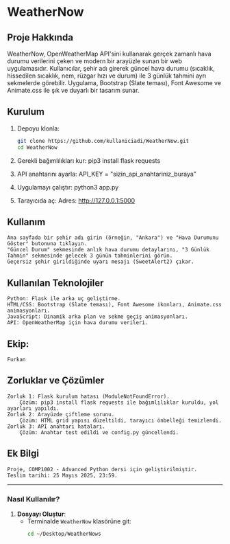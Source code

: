 # WeatherNow

## Proje Hakkında
WeatherNow, OpenWeatherMap API'sini kullanarak gerçek zamanlı hava durumu verilerini çeken ve modern bir arayüzle sunan bir web uygulamasıdır. Kullanıcılar, şehir adı girerek güncel hava durumu (sıcaklık, hissedilen sıcaklık, nem, rüzgar hızı ve durum) ile 3 günlük tahmini ayrı sekmelerde görebilir. Uygulama, Bootstrap (Slate teması), Font Awesome ve Animate.css ile şık ve duyarlı bir tasarım sunar.

## Kurulum

1. Depoyu klonla:
   ```bash
   git clone https://github.com/kullaniciadi/WeatherNow.git
   cd WeatherNow

2. Gerekli bağımlılıkları kur:
    pip3 install flask requests

3. API anahtarını ayarla:
    API_KEY = "sizin_api_anahtariniz_buraya"

4. Uygulamayı çalıştır:
    python3 app.py

5. Tarayıcıda aç:
    Adres: http://127.0.0.1:5000

## Kullanım
    Ana sayfada bir şehir adı girin (örneğin, "Ankara") ve "Hava Durumunu Göster" butonuna tıklayın.
    "Güncel Durum" sekmesinde anlık hava durumu detaylarını, "3 Günlük Tahmin" sekmesinde gelecek 3 günün tahminlerini görün.
    Geçersiz şehir girildiğinde uyarı mesajı (SweetAlert2) çıkar.
## Kullanılan Teknolojiler
    Python: Flask ile arka uç geliştirme.
    HTML/CSS: Bootstrap (Slate teması), Font Awesome ikonları, Animate.css animasyonları.
    JavaScript: Dinamik arka plan ve sekme geçiş animasyonları.
    API: OpenWeatherMap için hava durumu verileri.

## Ekip:
    Furkan

## Zorluklar ve Çözümler
    Zorluk 1: Flask kurulum hatası (ModuleNotFoundError).
        Çözüm: pip3 install flask requests ile bağımlılıklar kuruldu, yol ayarları yapıldı.
    Zorluk 2: Arayüzde çiftleme sorunu.
        Çözüm: HTML grid yapısı düzeltildi, tarayıcı önbelleği temizlendi.
    Zorluk 3: API anahtarı hataları.
        Çözüm: Anahtar test edildi ve config.py güncellendi.

## Ek Bilgi
    Proje, COMP1002 - Advanced Python dersi için geliştirilmiştir.
    Teslim tarihi: 25 Mayıs 2025, 23:59.


---

### **Nasıl Kullanılır?**

1. **Dosyayı Oluştur**:
   - Terminalde `WeatherNow` klasörüne git:
     ```bash
     cd ~/Desktop/WeatherNows
